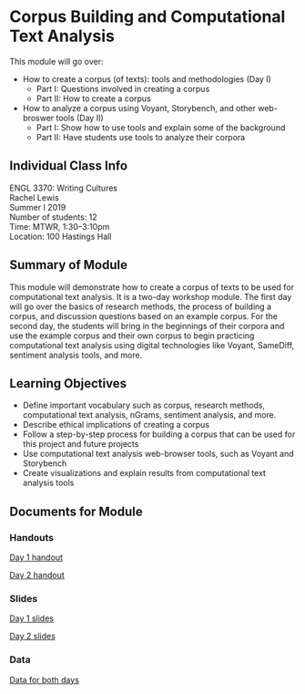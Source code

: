 # Corpus Building and Computational Text Analysis
This module will go over: 
- How to create a corpus (of texts): tools and methodologies (Day I)
	- Part I: Questions involved in creating a corpus 
	- Part II: How to create a corpus
- How to analyze a corpus using Voyant, Storybench, and other web-broswer tools (Day II)
	- Part I: Show how to use tools and explain some of the background
	- Part II: Have students use tools to analyze their corpora

## Individual Class Info
ENGL 3370: Writing Cultures
<br>
Rachel Lewis
<br>
Summer I 2019<br>
Number of students: 12<br>
Time: MTWR, 1:30–3:10pm<br>
Location: 100 Hastings Hall<br>

## Summary of Module
This module will demonstrate how to create a corpus of texts to be used for computational text analysis. It is a two-day workshop module. The first day will go over the basics of research methods, the process of building a corpus, and discussion questions based on an example corpus. For the second day, the students will bring in the beginnings of their corpora and use the example corpus and their own corpus to begin practicing computational text analysis using digital technologies like Voyant, SameDiff, sentiment analysis tools, and more. 

## Learning Objectives
- Define important vocabulary such as corpus, research methods, computational text analysis, nGrams, sentiment analysis, and more.
- Describe ethical implications of creating a corpus
- Follow a step-by-step process for building a corpus that can be used for this project and future projects
- Use computational text analysis web-browser tools, such as Voyant and Storybench
- Create visualizations and explain results from computational text analysis tools

## Documents for Module

### Handouts

[Day 1 handout](https://github.com/NULabNortheastern/digitalassignmentshowcase/blob/master/text-analysis/su19-lewis-engl3370-textanalysis/day1-corpus_building_handout.pdf)

[Day 2 handout](https://github.com/NULabNortheastern/digitalassignmentshowcase/blob/master/text-analysis/su19-lewis-engl3370-textanalysis/day2-text_analysis_handout.pdf)

### Slides

[Day 1 slides](https://github.com/NULabNortheastern/digitalassignmentshowcase/blob/master/text-analysis/su19-lewis-engl3370-textanalysis/day1-corpus_building_slides.pdf)

[Day 2 slides](https://github.com/NULabNortheastern/digitalassignmentshowcase/blob/master/text-analysis/su19-lewis-engl3370-textanalysis/day2-text_analysis_presentation.pdf)

### Data
[Data for both days](https://github.com/NULabNortheastern/digitalassignmentshowcase/tree/master/text-analysis/su19-lewis-engl3370-textanalysis/data)
